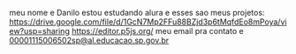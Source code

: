 meu nome e Danilo estou estudando alura e esses sao meus projetos:
https://drive.google.com/file/d/1GcN7Mp2FFu88BZjd3p6tMqfdEo8mPoya/view?usp=sharing
https://editor.p5js.org/
meu email pra contato e 00001115006502sp@al.educacao.sp.gov.br
